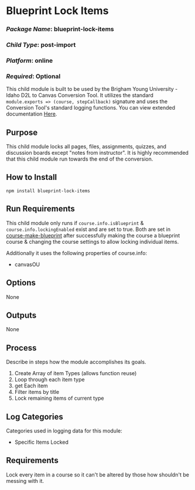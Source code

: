 # Blueprint Lock Items
### *Package Name*: blueprint-lock-items
### *Child Type*: post-import
### *Platform*: online
### *Required*: Optional

This child module is built to be used by the Brigham Young University - Idaho D2L to Canvas Conversion Tool. It utilizes the standard `module.exports => (course, stepCallback)` signature and uses the Conversion Tool's standard logging functions. You can view extended documentation [Here](https://github.com/byuitechops/d2l-to-canvas-conversion-tool/tree/master/documentation).

## Purpose
This child module locks all pages, files, assignments, quizzes, and discussion boards except "notes from instructor". It is highly recommended that this child module run towards the end of the conversion.

## How to Install

```
npm install blueprint-lock-items
```

## Run Requirements
This child module only runs if `course.info.isBlueprint` & `course.info.lockingEnabled` exist and are set to true. Both are set in [course-make-blueprint](https://github.com/byuitechops/course-make-blueprint) after successfully making the course a blueprint course & changing the course settings to allow locking individual items.

 Additionally it uses the following properties of course.info:
 * canvasOU

## Options
None

## Outputs
None

## Process
Describe in steps how the module accomplishes its goals.

1. Create Array of item Types (allows function reuse)
2. Loop through each item type
3. get Each item
4. Filter items by title
3. Lock remaining items of current type

## Log Categories
Categories used in logging data for this module:

- Specific Items Locked

## Requirements
Lock every item in a course so it can't be altered by those how shouldn't be messing with it.